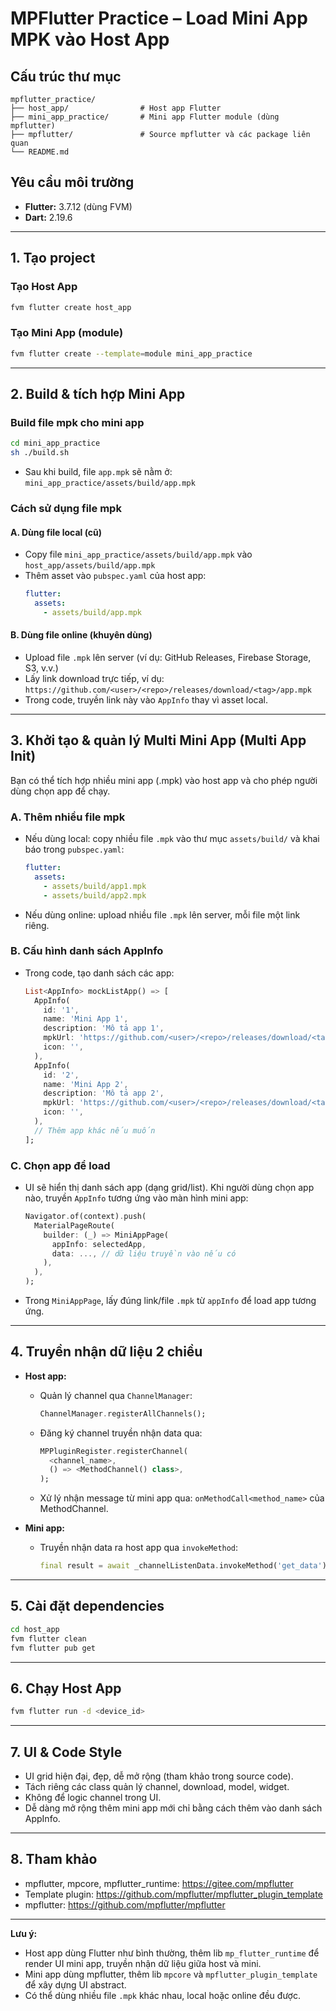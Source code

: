 # MPFlutter Practice – Load Mini App MPK vào Host App

## Cấu trúc thư mục

```
mpflutter_practice/
├── host_app/                # Host app Flutter 
├── mini_app_practice/       # Mini app Flutter module (dùng mpflutter)
├── mpflutter/               # Source mpflutter và các package liên quan
└── README.md
```

## Yêu cầu môi trường
- **Flutter:** 3.7.12 (dùng FVM)
- **Dart:** 2.19.6

---

## 1. Tạo project

### Tạo Host App
```sh
fvm flutter create host_app
```

### Tạo Mini App (module)
```sh
fvm flutter create --template=module mini_app_practice
```

---

## 2. Build & tích hợp Mini App

### Build file mpk cho mini app
```sh
cd mini_app_practice
sh ./build.sh
```
- Sau khi build, file `app.mpk` sẽ nằm ở: `mini_app_practice/assets/build/app.mpk`

### **Cách sử dụng file mpk**
#### **A. Dùng file local (cũ)**
- Copy file `mini_app_practice/assets/build/app.mpk` vào `host_app/assets/build/app.mpk`
- Thêm asset vào `pubspec.yaml` của host app:
  ```yaml
  flutter:
    assets:
      - assets/build/app.mpk
  ```

#### **B. Dùng file online (khuyên dùng)**
- Upload file `.mpk` lên server (ví dụ: GitHub Releases, Firebase Storage, S3, v.v.)
- Lấy link download trực tiếp, ví dụ:  
  `https://github.com/<user>/<repo>/releases/download/<tag>/app.mpk`
- Trong code, truyền link này vào `AppInfo` thay vì asset local.

---

## 3. Khởi tạo & quản lý Multi Mini App (Multi App Init)

Bạn có thể tích hợp nhiều mini app (.mpk) vào host app và cho phép người dùng chọn app để chạy.

### **A. Thêm nhiều file mpk**
- Nếu dùng local: copy nhiều file `.mpk` vào thư mục `assets/build/` và khai báo trong `pubspec.yaml`:
  ```yaml
  flutter:
    assets:
      - assets/build/app1.mpk
      - assets/build/app2.mpk
  ```
- Nếu dùng online: upload nhiều file `.mpk` lên server, mỗi file một link riêng.

### **B. Cấu hình danh sách AppInfo**
- Trong code, tạo danh sách các app:
  ```dart
  List<AppInfo> mockListApp() => [
    AppInfo(
      id: '1',
      name: 'Mini App 1',
      description: 'Mô tả app 1',
      mpkUrl: 'https://github.com/<user>/<repo>/releases/download/<tag>/app1.mpk',
      icon: '',
    ),
    AppInfo(
      id: '2',
      name: 'Mini App 2',
      description: 'Mô tả app 2',
      mpkUrl: 'https://github.com/<user>/<repo>/releases/download/<tag>/app2.mpk',
      icon: '',
    ),
    // Thêm app khác nếu muốn
  ];
  ```

### **C. Chọn app để load**
- UI sẽ hiển thị danh sách app (dạng grid/list). Khi người dùng chọn app nào, truyền `AppInfo` tương ứng vào màn hình mini app:
  ```dart
  Navigator.of(context).push(
    MaterialPageRoute(
      builder: (_) => MiniAppPage(
        appInfo: selectedApp,
        data: ..., // dữ liệu truyền vào nếu có
      ),
    ),
  );
  ```
- Trong `MiniAppPage`, lấy đúng link/file `.mpk` từ `appInfo` để load app tương ứng.

---

## 4. Truyền nhận dữ liệu 2 chiều

- **Host app:**  
  - Quản lý channel qua `ChannelManager`:
    ```dart
    ChannelManager.registerAllChannels();
    ```
  - Đăng ký channel truyền nhận data qua:
    ```dart
    MPPluginRegister.registerChannel(
      <channel_name>,
      () => <MethodChannel() class>,
    );
    ```
  - Xử lý nhận message từ mini app qua: `onMethodCall<method_name>` của MethodChannel.

- **Mini app:**  
  - Truyền nhận data ra host app qua `invokeMethod`:
    ```dart
    final result = await _channelListenData.invokeMethod('get_data');
    ```

---

## 5. Cài đặt dependencies
```sh
cd host_app
fvm flutter clean
fvm flutter pub get
```

---

## 6. Chạy Host App
```sh
fvm flutter run -d <device_id>
```

---

## 7. UI & Code Style
- UI grid hiện đại, đẹp, dễ mở rộng (tham khảo trong source code).
- Tách riêng các class quản lý channel, download, model, widget.
- Không để logic channel trong UI.
- Dễ dàng mở rộng thêm mini app mới chỉ bằng cách thêm vào danh sách AppInfo.

---

## 8. Tham khảo
- mpflutter, mpcore, mpflutter_runtime: https://gitee.com/mpflutter
- Template plugin: https://github.com/mpflutter/mpflutter_plugin_template
- mpflutter: https://github.com/mpflutter/mpflutter

---

**Lưu ý:**
- Host app dùng Flutter như bình thường, thêm lib `mp_flutter_runtime` để render UI mini app, truyền nhận dữ liệu giữa host và mini.
- Mini app dùng mpflutter, thêm lib `mpcore` và `mpflutter_plugin_template` để xây dựng UI abstract.
- Có thể dùng nhiều file `.mpk` khác nhau, local hoặc online đều được.